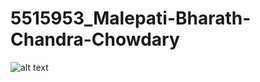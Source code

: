 # 5515953_Malepati-Bharath-Chandra-Chowdary
![alt text]("C:\Users\bhara\Pictures\SDLC-GreatLearning.png")